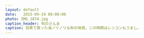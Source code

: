 ```yaml
---
layout: default
date:   2015-09-19 00:00:00
photo: IMG_1874.jpg
caption_header: 旬のさんま
caption: 目黒で買った油ノリノリな秋の味覚。この時期はレンコンもうまし。
---
```

